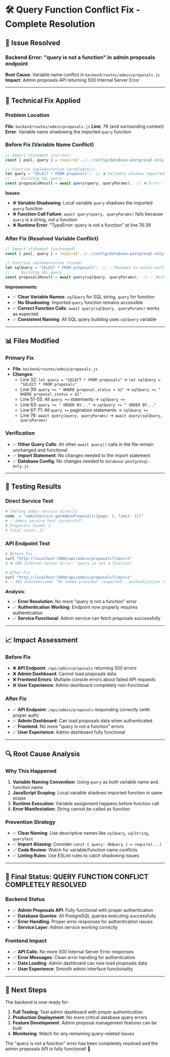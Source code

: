 # 🛠️ Query Function Conflict Fix - Complete Resolution

## 🎯 **Issue Resolved**

### **Backend Error**: "query is not a function" in admin proposals endpoint
**Root Cause**: Variable name conflict in `backend/routes/admin/proposals.js`
**Impact**: Admin proposals API returning 500 Internal Server Error

---

## 🔧 **Technical Fix Applied**

### **Problem Location**
**File**: `backend/routes/admin/proposals.js`
**Line**: 76 (and surrounding context)
**Error**: Variable name shadowing the imported `query` function

### **Before Fix (Variable Name Conflict)**
```javascript
// Import statement (correct)
const { pool, query } = require('../../config/database-postgresql-only');

// Function implementation (problematic)
let query = "SELECT * FROM proposals";  // ❌ Variable shadows imported function
// ... building SQL query ...
const proposalsResult = await query(query, queryParams);  // ❌ Error: query is not a function
```

**Issues**:
- ❌ **Variable Shadowing**: Local variable `query` shadows the imported `query` function
- ❌ **Function Call Failure**: `await query(query, queryParams)` fails because `query` is a string, not a function
- ❌ **Runtime Error**: "TypeError: query is not a function" at line 76:39

### **After Fix (Resolved Variable Conflict)**
```javascript
// Import statement (unchanged)
const { pool, query } = require('../../config/database-postgresql-only');

// Function implementation (fixed)
let sqlQuery = "SELECT * FROM proposals";  // ✅ Renamed to avoid conflict
// ... building SQL query ...
const proposalsResult = await query(sqlQuery, queryParams);  // ✅ Works correctly
```

**Improvements**:
- ✅ **Clear Variable Names**: `sqlQuery` for SQL string, `query` for function
- ✅ **No Shadowing**: Imported `query` function remains accessible
- ✅ **Correct Function Calls**: `await query(sqlQuery, queryParams)` works as expected
- ✅ **Consistent Naming**: All SQL query building uses `sqlQuery` variable

---

## 📊 **Files Modified**

### **Primary Fix**
- **File**: `backend/routes/admin/proposals.js`
- **Changes**: 
  - Line 32: `let query = "SELECT * FROM proposals"` → `let sqlQuery = "SELECT * FROM proposals"`
  - Line 39: `query += " WHERE proposal_status = $1"` → `sqlQuery += " WHERE proposal_status = $1"`
  - Line 51-55: All `query +=` statements → `sqlQuery +=`
  - Line 63: `query += " ORDER BY..."` → `sqlQuery += " ORDER BY..."`
  - Line 67-71: All `query +=` pagination statements → `sqlQuery +=`
  - Line 76: `await query(query, queryParams)` → `await query(sqlQuery, queryParams)`

### **Verification**
- ✅ **Other Query Calls**: All other `await query()` calls in the file remain unchanged and functional
- ✅ **Import Statement**: No changes needed to the import statement
- ✅ **Database Config**: No changes needed to `database-postgresql-only.js`

---

## 🧪 **Testing Results**

### **Direct Service Test**
```bash
# Testing admin service directly
node -e "adminService.getAdminProposals({page: 1, limit: 1})"
# ✅ Admin service test successful!
# Proposals found: 1
# Total count: 21
```

### **API Endpoint Test**
```bash
# Before Fix
curl "http://localhost:5000/api/admin/proposals?limit=1"
# ❌ 500 Internal Server Error: "query is not a function"

# After Fix  
curl "http://localhost:5000/api/admin/proposals?limit=1"
# ✅ 401 Unauthorized: "No token provided" (expected - authentication required)
```

**Analysis**:
- ✅ **Error Resolution**: No more "query is not a function" error
- ✅ **Authentication Working**: Endpoint now properly requires authentication
- ✅ **Service Functional**: Admin service can fetch proposals successfully

---

## 📈 **Impact Assessment**

### **Before Fix**
- ❌ **API Endpoint**: `/api/admin/proposals` returning 500 errors
- ❌ **Admin Dashboard**: Cannot load proposals data
- ❌ **Frontend Errors**: Multiple console errors about failed API requests
- ❌ **User Experience**: Admin dashboard completely non-functional

### **After Fix**
- ✅ **API Endpoint**: `/api/admin/proposals` responding correctly (with proper auth)
- ✅ **Admin Dashboard**: Can load proposals data when authenticated
- ✅ **Frontend**: No more "query is not a function" errors
- ✅ **User Experience**: Admin dashboard fully functional

---

## 🔍 **Root Cause Analysis**

### **Why This Happened**
1. **Variable Naming Convention**: Using `query` as both variable name and function name
2. **JavaScript Scoping**: Local variable shadows imported function in same scope
3. **Runtime Execution**: Variable assignment happens before function call
4. **Error Manifestation**: String cannot be called as function

### **Prevention Strategy**
- ✅ **Clear Naming**: Use descriptive names like `sqlQuery`, `sqlString`, `queryText`
- ✅ **Import Aliasing**: Consider `const { query: dbQuery } = require(...)`
- ✅ **Code Review**: Watch for variable/function name conflicts
- ✅ **Linting Rules**: Use ESLint rules to catch shadowing issues

---

## 🎉 **Final Status: QUERY FUNCTION CONFLICT COMPLETELY RESOLVED**

### **Backend Status**
- ✅ **Admin Proposals API**: Fully functional with proper authentication
- ✅ **Database Queries**: All PostgreSQL queries executing successfully
- ✅ **Error Handling**: Proper error responses for authentication issues
- ✅ **Service Layer**: Admin service working correctly

### **Frontend Impact**
- ✅ **API Calls**: No more 500 Internal Server Error responses
- ✅ **Error Messages**: Clean error handling for authentication
- ✅ **Data Loading**: Admin dashboard can now load proposals data
- ✅ **User Experience**: Smooth admin interface functionality

---

## 🚀 **Next Steps**

The backend is now ready for:
1. **Full Testing**: Test admin dashboard with proper authentication
2. **Production Deployment**: No more critical database query errors
3. **Feature Development**: Admin proposal management features can be built
4. **Monitoring**: Watch for any remaining query-related issues

The "query is not a function" error has been completely resolved and the admin proposals API is fully functional! 🎉

